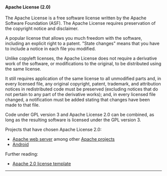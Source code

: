 #### Apache License (2.0)

The Apache License is a free software license written by the Apache Software Foundation (ASF). The Apache License requires preservation of the copyright notice and disclaimer. 

A popular license that allows you much freedom with the software, including an explicit right to a patent. "State changes" means that you have to include a notice in each file you modified.

Unlike copyleft licenses, the Apache License does not require a derivative work of the software, or modifications to the original, to be distributed using the same license. 

It still requires application of the same license to all unmodified parts and, in every licensed file, any original copyright, patent, trademark, and attribution notices in redistributed code must be preserved (excluding notices that do not pertain to any part of the derivative works); and, in every licensed file changed, a notification must be added stating that changes have been made to that file.

Code under GPL version 3 and Apache License 2.0 can be combined, as long as the resulting software is licensed under the GPL version 3.

Projects that have chosen Apache License 2.0:

* [Apache web server](http://httpd.apache.org/ "Apache httpd") among other [Apache projects](http://projects.apache.org/indexes/alpha.html "Alphabetical list of apache projects")
* [Android](http://source.android.com/source/licenses.html "Apache 2.0 license")


Further reading:

* [Apache 2.0 license template](http://opensource.org/licenses/Apache-2.0 "Apache 2.0 license")
***
